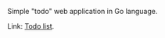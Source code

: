 Simple "todo" web application in Go language.

Link: [Todo list](https://nameless-brook-78889.herokuapp.com).
